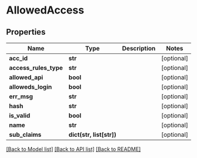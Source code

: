 # AllowedAccess

## Properties
Name | Type | Description | Notes
------------ | ------------- | ------------- | -------------
**acc_id** | **str** |  | [optional] 
**access_rules_type** | **str** |  | [optional] 
**allowed_api** | **bool** |  | [optional] 
**alloweds_login** | **bool** |  | [optional] 
**err_msg** | **str** |  | [optional] 
**hash** | **str** |  | [optional] 
**is_valid** | **bool** |  | [optional] 
**name** | **str** |  | [optional] 
**sub_claims** | **dict(str, list[str])** |  | [optional] 

[[Back to Model list]](../README.md#documentation-for-models) [[Back to API list]](../README.md#documentation-for-api-endpoints) [[Back to README]](../README.md)


